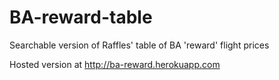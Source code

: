 # BA-reward-table
Searchable version of Raffles' table of BA 'reward' flight prices

Hosted version at http://ba-reward.herokuapp.com
